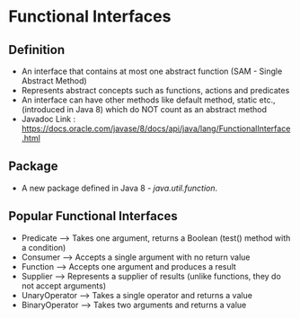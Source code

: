 # Functional Interfaces

## Definition
   - An interface that contains at most one abstract function (SAM - Single Abstract Method)
   - Represents abstract concepts such as functions, actions and predicates
   - An interface can have other methods like default method, static etc., (introduced in Java 8) which do NOT count as an abstract method
   - Javadoc Link : https://docs.oracle.com/javase/8/docs/api/java/lang/FunctionalInterface.html

## Package
   - A new package defined in Java 8 - _java.util.function_.

## Popular Functional Interfaces
   - Predicate --> Takes one argument, returns a Boolean (test() method with a condition)
   - Consumer --> Accepts a single argument with no return value
   - Function --> Accepts one argument and produces a result
   - Supplier --> Represents a supplier of results (unlike functions, they do not accept arguments)
   - UnaryOperator --> Takes a single operator and returns a value
   - BinaryOperator --> Takes two arguments and returns a value



